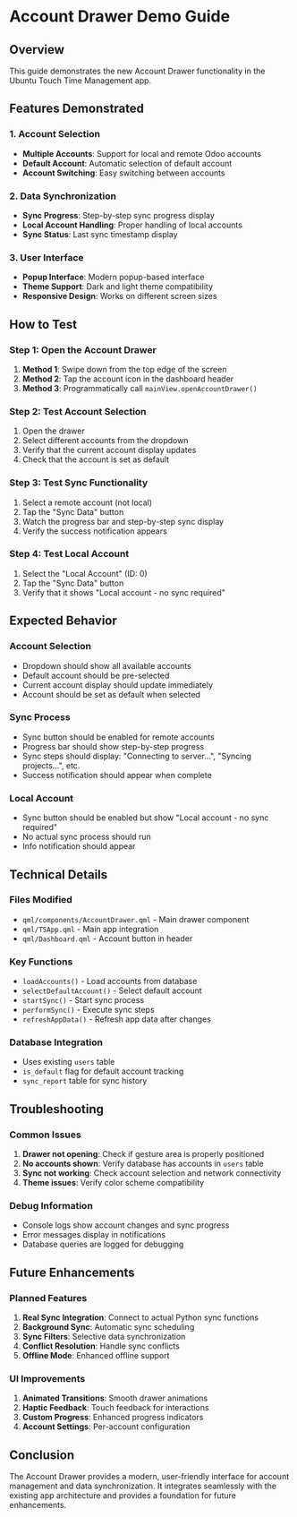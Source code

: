 # Account Drawer Demo Guide

## Overview
This guide demonstrates the new Account Drawer functionality in the Ubuntu Touch Time Management app.

## Features Demonstrated

### 1. Account Selection
- **Multiple Accounts**: Support for local and remote Odoo accounts
- **Default Account**: Automatic selection of default account
- **Account Switching**: Easy switching between accounts

### 2. Data Synchronization
- **Sync Progress**: Step-by-step sync progress display
- **Local Account Handling**: Proper handling of local accounts
- **Sync Status**: Last sync timestamp display

### 3. User Interface
- **Popup Interface**: Modern popup-based interface
- **Theme Support**: Dark and light theme compatibility
- **Responsive Design**: Works on different screen sizes

## How to Test

### Step 1: Open the Account Drawer
1. **Method 1**: Swipe down from the top edge of the screen
2. **Method 2**: Tap the account icon in the dashboard header
3. **Method 3**: Programmatically call `mainView.openAccountDrawer()`

### Step 2: Test Account Selection
1. Open the drawer
2. Select different accounts from the dropdown
3. Verify that the current account display updates
4. Check that the account is set as default

### Step 3: Test Sync Functionality
1. Select a remote account (not local)
2. Tap the "Sync Data" button
3. Watch the progress bar and step-by-step sync display
4. Verify the success notification appears

### Step 4: Test Local Account
1. Select the "Local Account" (ID: 0)
2. Tap the "Sync Data" button
3. Verify that it shows "Local account - no sync required"

## Expected Behavior

### Account Selection
- Dropdown should show all available accounts
- Default account should be pre-selected
- Current account display should update immediately
- Account should be set as default when selected

### Sync Process
- Sync button should be enabled for remote accounts
- Progress bar should show step-by-step progress
- Sync steps should display: "Connecting to server...", "Syncing projects...", etc.
- Success notification should appear when complete

### Local Account
- Sync button should be enabled but show "Local account - no sync required"
- No actual sync process should run
- Info notification should appear

## Technical Details

### Files Modified
- `qml/components/AccountDrawer.qml` - Main drawer component
- `qml/TSApp.qml` - Main app integration
- `qml/Dashboard.qml` - Account button in header

### Key Functions
- `loadAccounts()` - Load accounts from database
- `selectDefaultAccount()` - Select default account
- `startSync()` - Start sync process
- `performSync()` - Execute sync steps
- `refreshAppData()` - Refresh app data after changes

### Database Integration
- Uses existing `users` table
- `is_default` flag for default account tracking
- `sync_report` table for sync history

## Troubleshooting

### Common Issues
1. **Drawer not opening**: Check if gesture area is properly positioned
2. **No accounts shown**: Verify database has accounts in `users` table
3. **Sync not working**: Check account selection and network connectivity
4. **Theme issues**: Verify color scheme compatibility

### Debug Information
- Console logs show account changes and sync progress
- Error messages display in notifications
- Database queries are logged for debugging

## Future Enhancements

### Planned Features
1. **Real Sync Integration**: Connect to actual Python sync functions
2. **Background Sync**: Automatic sync scheduling
3. **Sync Filters**: Selective data synchronization
4. **Conflict Resolution**: Handle sync conflicts
5. **Offline Mode**: Enhanced offline support

### UI Improvements
1. **Animated Transitions**: Smooth drawer animations
2. **Haptic Feedback**: Touch feedback for interactions
3. **Custom Progress**: Enhanced progress indicators
4. **Account Settings**: Per-account configuration

## Conclusion

The Account Drawer provides a modern, user-friendly interface for account management and data synchronization. It integrates seamlessly with the existing app architecture and provides a foundation for future enhancements.
